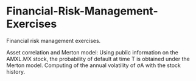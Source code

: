 # Financial-Risk-Management-Exercises
Financial risk management exercises. 

  Asset correlation and Merton model: 
  Using public information on the AMXL.MX stock, the probability of default at time T is obtained under the Merton model. Computing of the annual volatility of σA with the stock history.
